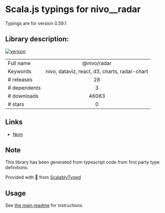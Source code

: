 
# Scala.js typings for nivo__radar

Typings are for version 0.59.1

## Library description:
[![version](https://img.shields.io/npm/v/@nivo/radar.svg?style=flat-square)](https://www.npmjs.com/package/@nivo/radar)

|                    |                 |
| ------------------ | :-------------: |
| Full name          | @nivo/radar |
| Keywords           | nivo, dataviz, react, d3, charts, radar-chart |
| # releases         | 28 |
| # dependents       | 3 |
| # downloads        | 46083 |
| # stars            | 0 |

## Links
- [Npm](https://www.npmjs.com/package/%40nivo%2Fradar)
    


## Note
This library has been generated from typescript code from first party type definitions.

Provided with :purple_heart: from [ScalablyTyped](https://github.com/oyvindberg/ScalablyTyped)

## Usage
See [the main readme](../../readme.md) for instructions.


